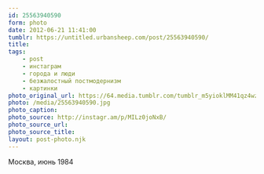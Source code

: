 ```yaml
---
id: 25563940590
form: photo
date: 2012-06-21 11:41:00
tumblr: https://untitled.urbansheep.com/post/25563940590/
title:
tags:
    - post
    - инстаграм
    - города и люди
    - безжалостный постмодернизм
    - картинки
photo_original_url: https://64.media.tumblr.com/tumblr_m5yioklMM41qz4wzio1_640.jpg
photo: /media/25563940590.jpg
photo_caption: 
photo_source: http://instagr.am/p/MILz0joNxB/
photo_source_url:
photo_source_title:
layout: post-photo.njk
---
```


<p>Москва, июнь 1984</p>
